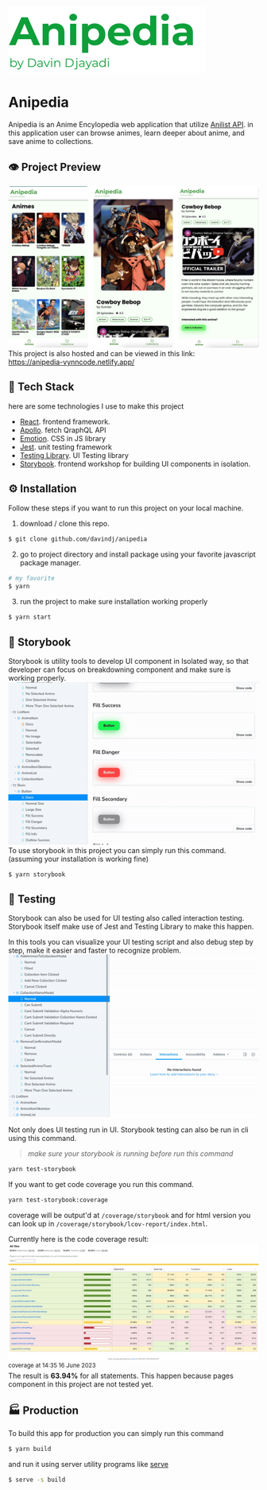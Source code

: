 ![](./public/img/anipedia-logo-text.png)

# Anipedia

Anipedia is an Anime Encylopedia web application that utilize [Anilist API](https://anilist.gitbook.io/anilist-apiv2-docs/). in this application user can browse animes, learn deeper about anime, and save anime to collections.

## 👁️ Project Preview

![](./readme-assets/preview-app.png)
This project is also hosted and can be viewed in this link:  
https://anipedia-vynncode.netlify.app/

## 🧬 Tech Stack

here are some technologies I use to make this project

- [React](https://react.dev/). frontend framework.
- [Apollo](https://www.apollographql.com/). fetch QraphQL API
- [Emotion](https://emotion.sh/docs/introduction). CSS in JS library
- [Jest](https://jestjs.io/). unit testing framework
- [Testing Library](https://testing-library.com/). UI Testing library
- [Storybook](https://storybook.js.org/). frontend workshop for building UI components in isolation.

## ⚙️ Installation

Follow these steps if you want to run this project on your local machine.

1. download / clone this repo.

```sh
$ git clone github.com/davindj/anipedia
```

2. go to project directory and install package using your favorite javascript package manager.

```sh
# my favorite
$ yarn
```

3. run the project to make sure installation working properly

```sh
$ yarn start
```

## 📕 Storybook

Storybook is utility tools to develop UI component in Isolated way, so that developer can focus on breakdowning component and make sure is working properly.  
![](./readme-assets/preview-storybook-documentation.gif)  
To use storybook in this project you can simply run this command. (assuming your installation is working fine)

```sh
$ yarn storybook
```

## 🧪 Testing

Storybook can also be used for UI testing also called interaction testing. Storybook itself make use of Jest and Testing Library to make this happen.

In this tools you can visualize your UI testing script and also debug step by step, make it easier and faster to recognize problem.  
![](./readme-assets/preview-storybook-testing.gif)

Not only does UI testing run in UI. Storybook testing can also be run in cli using this command.

> _make sure your storybook is running before run this command_

```sh
yarn test-storybook
```

If you want to get code coverage you run this command.

```sh
yarn test-storybook:coverage
```

coverage will be output'd at `/coverage/storybook` and for html version you can look up in `/coverage/storybook/lcov-report/index.html`.

Currently here is the code coverage result:
![](./readme-assets/coverage-result-20230616.png)
<sup>coverage at 14:35 16 June 2023</sup>  
The result is <strong>63.94%</strong> for all statements. This happen because pages component in this project are not tested yet.

## 🏭 Production

To build this app for production you can simply run this command

```sh
$ yarn build
```

and run it using server utility programs like [serve](https://yarnpkg.com/package/serve)

```sh
$ serve -s build
```
